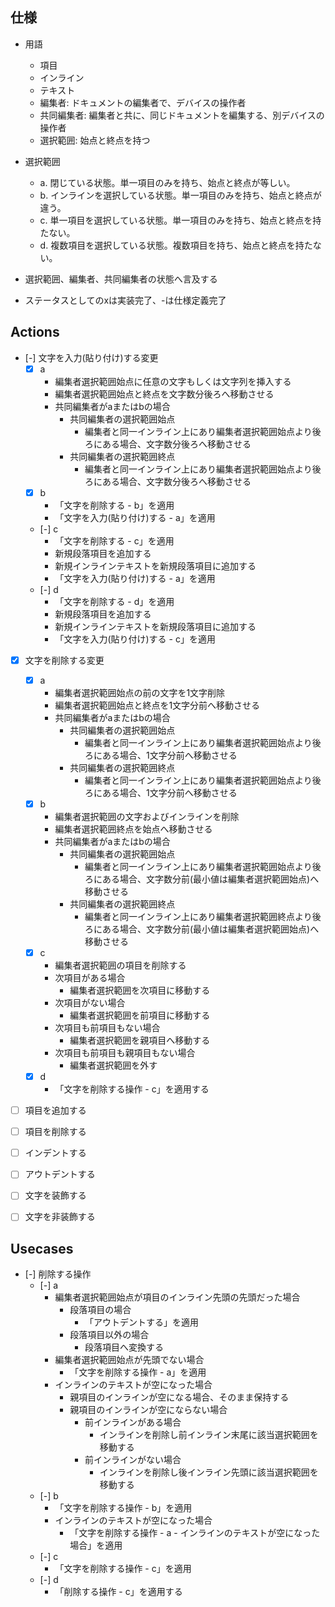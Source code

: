 ## 仕様

- 用語
  - 項目
  - インライン
  - テキスト
  - 編集者: ドキュメントの編集者で、デバイスの操作者
  - 共同編集者: 編集者と共に、同じドキュメントを編集する、別デバイスの操作者
  - 選択範囲: 始点と終点を持つ

- 選択範囲
  - a. 閉じている状態。単一項目のみを持ち、始点と終点が等しい。
  - b. インラインを選択している状態。単一項目のみを持ち、始点と終点が違う。
  - c. 単一項目を選択している状態。単一項目のみを持ち、始点と終点を持たない。
  - d. 複数項目を選択している状態。複数項目を持ち、始点と終点を持たない。

- 選択範囲、編集者、共同編集者の状態へ言及する
- ステータスとしてのxは実装完了、-は仕様定義完了

## Actions

- [-] 文字を入力(貼り付け)する変更
  - [x] a
    - 編集者選択範囲始点に任意の文字もしくは文字列を挿入する
    - 編集者選択範囲始点と終点を文字数分後ろへ移動させる
    - 共同編集者がaまたはbの場合
      - 共同編集者の選択範囲始点
        - 編集者と同一インライン上にあり編集者選択範囲始点より後ろにある場合、文字数分後ろへ移動させる
      - 共同編集者の選択範囲終点
        - 編集者と同一インライン上にあり編集者選択範囲始点より後ろにある場合、文字数分後ろへ移動させる
  - [x] b
    - 「文字を削除する - b」を適用
    - 「文字を入力(貼り付け)する - a」を適用
  - [-] c
    - 「文字を削除する - c」を適用
    - 新規段落項目を追加する
    - 新規インラインテキストを新規段落項目に追加する
    - 「文字を入力(貼り付け)する - a」を適用
  - [-] d
    - 「文字を削除する - d」を適用
    - 新規段落項目を追加する
    - 新規インラインテキストを新規段落項目に追加する
    - 「文字を入力(貼り付け)する - c」を適用

- [x] 文字を削除する変更
  - [x] a
    - 編集者選択範囲始点の前の文字を1文字削除
    - 編集者選択範囲始点と終点を1文字分前へ移動させる
    - 共同編集者がaまたはbの場合
      - 共同編集者の選択範囲始点
        - 編集者と同一インライン上にあり編集者選択範囲始点より後ろにある場合、1文字分前へ移動させる
      - 共同編集者の選択範囲終点
        - 編集者と同一インライン上にあり編集者選択範囲始点より後ろにある場合、1文字分前へ移動させる
  - [x] b
    - 編集者選択範囲の文字およびインラインを削除
    - 編集者選択範囲終点を始点へ移動させる
    - 共同編集者がaまたはbの場合
      - 共同編集者の選択範囲始点
        - 編集者と同一インライン上にあり編集者選択範囲始点より後ろにある場合、文字数分前(最小値は編集者選択範囲始点)へ移動させる
      - 共同編集者の選択範囲終点
        - 編集者と同一インライン上にあり編集者選択範囲終点より後ろにある場合、文字数分前(最小値は編集者選択範囲始点)へ移動させる
  - [x] c
    - 編集者選択範囲の項目を削除する
    - 次項目がある場合
      - 編集者選択範囲を次項目に移動する
    - 次項目がない場合
      - 編集者選択範囲を前項目に移動する
    - 次項目も前項目もない場合
      - 編集者選択範囲を親項目へ移動する
    - 次項目も前項目も親項目もない場合
      - 編集者選択範囲を外す
  - [x] d
    - 「文字を削除する操作 - c」を適用する

- [ ] 項目を追加する

- [ ] 項目を削除する

- [ ] インデントする

- [ ] アウトデントする

- [ ] 文字を装飾する

- [ ] 文字を非装飾する

## Usecases

- [-] 削除する操作
  - [-] a
    - 編集者選択範囲始点が項目のインライン先頭の先頭だった場合
      - 段落項目の場合
        - 「アウトデントする」を適用
      - 段落項目以外の場合
        - 段落項目へ変換する
    - 編集者選択範囲始点が先頭でない場合
      - 「文字を削除する操作 - a」を適用
    - インラインのテキストが空になった場合
      - 親項目のインラインが空になる場合、そのまま保持する
      - 親項目のインラインが空にならない場合
        - 前インラインがある場合
          - インラインを削除し前インライン末尾に該当選択範囲を移動する
        - 前インラインがない場合
          - インラインを削除し後インライン先頭に該当選択範囲を移動する
  - [-] b
    - 「文字を削除する操作 - b」を適用
    - インラインのテキストが空になった場合
      - 「文字を削除する操作 - a - インラインのテキストが空になった場合」を適用
  - [-] c
    - 「文字を削除する操作 - c」を適用
  - [-] d
    - 「削除する操作 - c」を適用する

